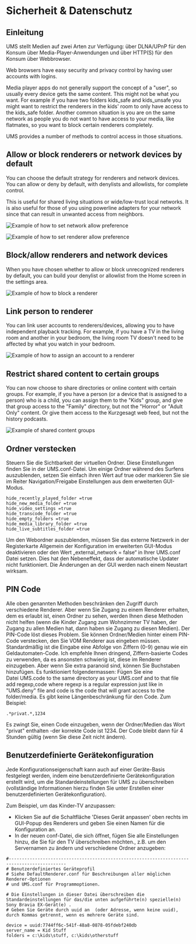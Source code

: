 # Sicherheit & Datenschutz

## Einleitung

UMS stellt Medien auf zwei Arten zur Verfügung: über DLNA/UPnP für den Konsum über Media-Player-Anwendungen und über HTTP(S) für den Konsum über Webbrowser.

Web browsers have easy security and privacy control by having user accounts with logins.

Media player apps do not generally support the concept of a "user", so usually every device gets the same content. This might not be what you want. For example if you have two folders kids_safe and kids_unsafe you might want to restrict the renderers in the kids' room to only have access to the kids_safe folder. Another common situation is you are on the same network as people you do not want to have access to your media, like flatmates, so you want to block certain renderers completely.

UMS provides a number of methods to control access in those situations.

## Allow or block renderers or network devices by default
You can choose the default strategy for renderers and network devices. You can allow or deny by default, with denylists and allowlists, for complete control.

This is useful for shared living situations or wide/low-trust local networks. It is also useful for those of you using powerline adapters for your network since that can result in unwanted access from neighbors.

![Example of how to set network allow preference](@site/docs/img/whats-new-in-v14-network-allowblock-preference.png)

![Example of how to set renderer allow preference](@site/docs/img/whats-new-in-v14-renderer-allow-preference.png)

## Block/allow renderers and network devices

When you have chosen whether to allow or block unrecognized renderers by default, you can build your denylist or allowlist from the Home screen in the settings area.

![Example of how to block a renderer](@site/docs/img/whats-new-in-v14-block-renderer.png)

## Link person to renderer

You can link user accounts to renderers/devices, allowing you to have independent playback tracking. For example, if you have a TV in the living room and another in your bedroom, the living room TV doesn't need to be affected by what you watch in your bedroom.

![Example of how to assign an account to a renderer](@site/docs/img/whats-new-in-v14-assign-account-to-renderer.png)

## Restrict shared content to certain groups

You can now choose to share directories or online content with certain groups. For example, if you have a person (or a device that is assigned to a person) who is a child, you can assign them to the "Kids" group, and give that group access to the "Family" directory, but not the "Horror" or "Adult Only" content. Or give them access to the Kurzgesagt web feed, but not the history podcasts.

![Example of shared content groups](@site/docs/img/whats-new-in-v14-shared-content-group.png)

## Ordner verstecken

Steuern Sie die Sichtbarkeit der virtuellen Ordner. Diese Einstellungen finden Sie in der UMS.conf-Datei. Um einige Ordner während des Surfens auszublenden, setzen Sie einfach ihren Wert auf true oder markieren Sie sie im Reiter Navigation/Freigabe Einstellungen aus dem erweiterten GUI-Modus.

```
hide_recently_played_folder =true
hide_new_media_folder =true
hide_video_settings =true
hide_transcode_folder =true
hide_empty_folders =true
hide_media_library_folder =true
hide_live_subtitles_folder =true
```

Um den Webordner auszublenden, müssen Sie das externe Netzwerk in der Registerkarte Allgemein der Konfiguration im erweiterten GUI-Modus deaktivieren oder den Wert „external_network = false“ in Ihrer UMS.conf Datei setzen. Dies hat den Nebeneffekt, dass der automatische Updater nicht funktioniert. Die Änderungen an der GUI werden nach einem Neustart wirksam.

## PIN Code

Alle oben genannten Methoden beschränken den Zugriff durch verschiedene Renderer. Aber wenn Sie Zugang zu einem Renderer erhalten, dem es erlaubt ist, einen Ordner zu sehen, werden Ihnen diese Methoden nicht helfen (wenn die Kinder Zugang zum Wohnzimmer TV haben, der Zugang zu allen Medien hat, dann haben sie Zugang zu diesen Medien). Der PIN-Code löst dieses Problem. Sie können Ordner/Medien hinter einem PIN-Code verstecken, den Sie VOM Renderer aus eingeben müssen. Standardmäßig ist die Eingabe eine Abfolge von Ziffern (0-9) genau wie ein Geldautomaten-Code. Ich empfehle Ihnen dringend, Ziffern-basierte Codes zu verwenden, da es ansonsten schwierig ist, diese im Renderer einzugeben. Aber wenn Sie extra paranoid sind, können Sie Buchstaben hinzufügen. Es funktioniert folgendermassen: Fügen Sie eine Datei UMS.code to the same directory as your UMS.conf and to that file add regexp,code where regexp is a regular expression just like in "UMS.deny" file and code is the code that will grant access to the folder/media. Es gibt keine Längenbeschränkung für den Code. Zum Beispiel:
```
.*privat.*,1234
```

Es zwingt Sie, einen Code einzugeben, wenn der Ordner/Medien das Wort "privat" enthalten -der korrekte Code ist 1234. Der Code bleibt dann für 4 Stunden gültig (wenn Sie diese Zeit nicht ändern).

## Benutzerdefinierte Gerätekonfiguration

Jede Konfigurationseigenschaft kann auch auf einer Geräte-Basis festgelegt werden, indem eine benutzerdefinierte Gerätekonfiguration erstellt wird, um die Standardeinstellungen für UMS zu überschreiben (vollständige Informationen hierzu finden Sie unter Erstellen einer benutzerdefinierten Gerätekonfiguration).

Zum Beispiel, um das Kinder-TV anzupassen:
- Klicken Sie auf die Schaltfläche 'Dieses Gerät anpassen' oben rechts im GUI-Popup des Renderers und geben Sie einen Namen für die Konfiguration an.
- In der neuen conf-Datei, die sich öffnet, fügen Sie alle Einstellungen hinzu, die Sie für den TV überschreiben möchten., z.B. um den Servernamen zu ändern und verschiedene Ordner anzugeben:
```
#--------------------------------------------------------------------------------------------
# Benutzerdefiniertes Geräteprofil
# Siehe DefaultRenderer.conf für Beschreibungen aller möglichen Renderer-Optionen
# und UMS.conf für Programmoptionen.

# Die Einstellungen in dieser Datei überschreiben die Standardeinstellungen für das/die unten aufgeführte(n) spezielle(n) Sony Bravia EX-Gerät(e) .
# Geben Sie Geräte durch uuid an  (oder Adresse, wenn keine uuid), durch Kommas getrennt, wenn es mehrere Geräte sind.

device = uuid:7744ff6c-541f-48a8-0878-05fdebf240db
server_name = Kid Stuff
folders = c:\kids\stuff, c:\kids\otherstuff
```
